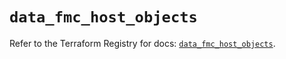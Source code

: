 # `data_fmc_host_objects`

Refer to the Terraform Registry for docs: [`data_fmc_host_objects`](https://registry.terraform.io/providers/ciscodevnet/fmc/1.5.2/docs/data-sources/host_objects).
